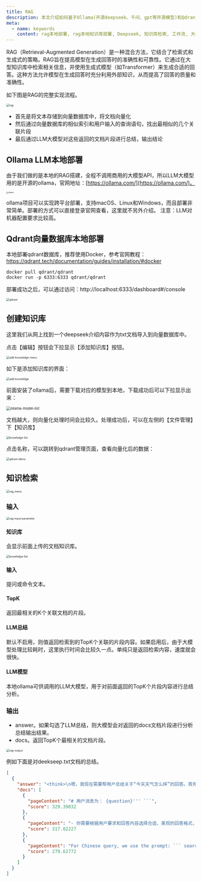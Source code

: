 ```yaml
---
title: RAG
description: 本文介绍如何基于Ollama(开源deepseek、千问、gpt等开源模型)和Qdrant搭建本地RAG知识库，并在工作流中集成调用。
meta:
  - name: keywords
    content: rag本地部署, rag本地知识库部署, Deepseek, 知识库检索, 工作流, 大模型接入知识库, 大模型本地部署, Qdrant向量数据库
---
```


RAG（Retrieval-Augmented Generation）是一种混合方法，它结合了检索式和生成式的策略。RAG旨在提高模型在生成回答时的准确性和可靠性。它通过在大型知识库中检索相关信息，并使用生成式模型（如Transformer）来生成合适的回答。这种方法允许模型在生成回答时充分利用外部知识，从而提高了回答的质量和准确性。



如下图是RAG的完整实现流程。

<img src="./img/rag.png" alt="rag" title="rag本地部署" style="zoom:50%;" />

- 首先是将文本存储到向量数据库中，将文档向量化
- 然后通过向量数据库的相似索引和用户输入的查询语句，找出最相似的几个关联片段
- 最后通过LLM大模型对这些返回的文档片段进行总结，输出结论



## Ollama LLM本地部署

由于我们做的是本地的RAG搭建，全程不调用商用的大模型API，所以LLM大模型用的是开源的ollama，官网地址：[https://ollama.com/](https://ollama.com/)。

<img src="./img/ollama.png" alt="ollama" title="ollama本地部署" style="zoom:33%;" />

ollama项目可以实现跨平台部署，支持macOS、Linux和Windows，而且部署非常简单。部署的方式可以直接登录官网查看，这里就不另外介绍。
注意：LLM对机器配置要求比较高。


## Qdrant向量数据库本地部署

本地部署qdrant数据库，推荐使用Docker，参考官网教程：https://qdrant.tech/documentation/guides/installation/#docker

```
docker pull qdrant/qdrant
docker run -p 6333:6333 qdrant/qdrant
```

部署成功之后，可以通过访问：http://localhost:6333/dashboard#/console

<img src="./img/qdrant.png" alt="qdrant" title="qdrant本地部署" style="zoom:50%;" />



## 创建知识库

这里我们从网上找到一个deepseek介绍内容作为txt文档导入到向量数据库中。

点击【编辑】按钮会下拉显示【添加知识库】按钮。

<img src="./img/add-knowledge-menu.png" alt="add-knowledge-menu" title="创建知识库" style="zoom:50%;" />

如下是添加知识库的界面：

<img src="./img/add-knowledge.png" alt="add-knowledge" title="创建知识库" style="zoom:50%;" />

前面安装了ollama后，需要下载对应的模型到本地，下载成功后可以下拉显示出来：

<img src="./img/ollama-model-list.png" alt="ollama-model-list" title="ollama模型列表" style="zoom:67%;" />



文档越大，则向量化处理时间会比较久。处理成功后，可以在左侧的【文件管理】下【知识库】

<img src="./img/knowledge-list.png" alt="knowledge-list" title="知识库列表" style="zoom:50%;" />

点击名称，可以跳转到qdrant管理页面，查看向量化后的数据：

<img src="./img/qdrant-demo.png" alt="qdrant-demo" title="qdrant demo" style="zoom:50%;" />

## 知识检索



<img src="./img/rag_menu.png" alt="rag_menu" title="rag菜单" style="zoom:50%;" />

### 输入

<img src="./img/rag-input-parameter.png" alt="rag-input-parameter" title="rag配置" style="zoom:50%;" />

#### 知识库

会显示前面上传的文档知识库。

<img src="./img/knowledge-list.png" alt="knowledge-list" title="知识库列表" style="zoom:50%;" />

#### 输入

提问或命令文本。



#### TopK

返回最相关的K个关联文档的片段。



#### LLM总结

默认不启用，则值返回检索到的TopK个关联的片段内容。如果启用后，由于大模型处理比较耗时，这里执行时间会比较久一点。单纯只是返回检索内容，速度就会很快。



#### LLM模型

本地ollama可供调用的LLM大模型，用于对前面返回的TopK个片段内容进行总结分析。



### 输出

- answer。如果勾选了LLM总结，则大模型会对返回的docs文档片段进行分析总结输出结果。
- docs。返回TopK个最相关的文档片段。

<img src="./img/rag-output.png" alt="rag-output" title="rag输出" style="zoom:50%;" />

例如下面是对deekseep.txt文档的总结。

```json
[
  {
    "answer": "<think>\n嗯，我现在需要帮用户总结关于“今天天气怎么样”的回答。首先，我得看看用户提供的上下文里有没有相关信息。用户给了一个查询消息，里面只有“{question}”和一些提示信息，没有具体的天气数据或者相关网页结果。\n\n接下来，我要分析用户的需求。他们可能想知道今天的天气情况，但根据提供的搜索结果，似乎没有相关的数据或链接。所以，我应该明确告诉用户我没有找到相关信息，并建议他们查看实时天气预报网站获取准确信息。\n\n另外，用户提到如果不知道答案，不要编造，所以我不能随便猜天气情况。必须诚实地说出自己无法提供帮助的原因。同时，要保持回答简洁明了，让用户明白下一步该怎么做。\n\n最后，整理一下语言，确保口语化自然，不使用任何markdown格式，这样用户看起来更亲切。\n</think>\n\n很抱歉，我无法提供今天的天气信息。如果您需要实时天气预报，请访问可靠的天气网站或应用获取准确数据[citation:1]。",
    "docs": [
      {
        "pageContent": "# 用户消息为： {question}''' ```",
        "score": 329.39832
      },
      {
        "pageContent": "- 你需要根据用户要求和回答内容选择合适、美观的回答格式，确保可读性强。 - 你的回答应该综合多个相关网页来回答，不能重复引用一个网页。 - 除非用户要求，否则你回答的语言需要和用户提问的语言保持一致。",
        "score": 317.82227
      },
      {
        "pageContent": "For Chinese query, we use the prompt: ``` search_answer_zh_template = \\ '''# 以下内容是基于用户发送的消息的搜索结果: {search_results} 在我给你的搜索结果中，每个结果都是[webpage X begin]...[webpage X end]格式的，X代表每篇文章的数字索引。请在适当的情况下在句子末尾引用上下文。请按照引用编号[citation:X]的格式在答案中对应部分引用上下文。如果一句话源自多个上下文，请列出所有相关的引用编号，例如[citation:3][citation:5]，切记不要将引用集中在最后返回引用编号，而是在答案对应部分列出。 在回答时，请注意以下几点： - 今天是{cur_date}。 - 并非搜索结果的所有内容都与用户的问题密切相关，你需要结合问题，对搜索结果进行甄别、筛选。",
        "score": 279.62772
      }
    ]
  }
]
```

